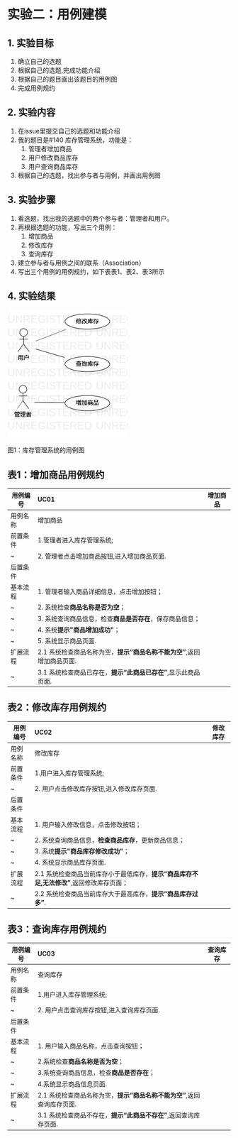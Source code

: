 <!--
 * @Author: your name
 * @Date: 2020-03-07 16:21:55
 * @LastEditTime: 2020-03-27 11:51:51
 * @LastEditors: Please set LastEditors
 * @Description: In User Settings Edit
 * @FilePath: \undefinedf:\github\uml-modeling-2020\students\1707080714328\lab2.md
 -->
# 实验二：用例建模

## 1. 实验目标

  1. 确立自己的选题
  2. 根据自己的选题,完成功能介绍
  3. 根据自己的题目画出该题目的用例图
  4. 完成用例规约

## 2. 实验内容

 1. 在issue里提交自己的选题和功能介绍
 2. 我的题目是#140 库存管理系统，功能是：
    1. 管理者增加商品
    2. 用户修改商品库存
    3. 用户查询商品库存
 3. 根据自己的选题，找出参与者与用例，并画出用例图

## 3. 实验步骤

  1. 看选题，找出我的选题中的两个参与者：管理者和用户。
  2. 再根据选题的功能，写出三个用例： 
     1. 增加商品
	   2. 修改库存 
	   3. 查询库存
  3. 建立参与者与用例之间的联系（Association）
  4. 写出三个用例的用例规约，如下表表1、表2、表3所示

## 4. 实验结果

![用例图](./Lab2_UseCaseDiagram.jpg)

图1：库存管理系统的用例图


## 表1：增加商品用例规约  

用例编号  | UC01 | 增加商品  
-|:-|-  
用例名称  | 增加商品  |   
前置条件  | 1.管理者进入库存管理系统;     |
~| 2. 管理者点击增加商品按钮,进入增加商品页面.  |    
后置条件  |      |   
基本流程  | 1. 管理者输入商品详细信息，点击增加按钮；  |  
~| 2. 系统检查**商品名称是否为空**；  | 
~| 3. 系统查询商品信息，检查**商品是否存在**，保存商品信息；   |
~| 4. 系统**提示"商品增加成功"**；   |  
~| 5. 系统显示商品页面.   |   
扩展流程  | 2.1 系统检查商品名称为空，**提示“商品名称不能为空”**,返回增加商品页面.  |    
~| 3.1 系统检查商品已存在，**提示“此商品已存在”**,显示此商品页面. |  


## 表2：修改库存用例规约  

用例编号  | UC02 | 修改库存  
-|:-|-  
用例名称  | 修改库存  |   
前置条件  | 1.用户进入库存管理系统;     |
~| 2. 用户点击修改库存按钮,进入修改库存页面.  | 
后置条件  |      |    
基本流程  | 1. 用户输入修改信息，点击修改按钮；  |
~| 2. 系统查询商品信息，**检查商品库存**，更新商品信息；  |
~| 3. 系统**提示"商品库存修改成功"**；  |      
~| 4. 系统显示商品库存页面.   |    
扩展流程  | 2.1 系统检查商品当前库存小于最低库存，**提示“商品库存不足,无法修改”**,返回修改库存页面； |   
~| 2.2 系统检查商品当前库存大于最高库存，**提示“商品库存过多”**. |  


## 表3：查询库存用例规约  

用例编号  | UC03 | 查询库存  
-|:-|-  
用例名称  | 查询库存    |   
前置条件  | 1.用户进入库存管理系统;     |
~| 2. 用户点击查询库存按钮,进入查询库存页面.  | 
后置条件  |      |    
基本流程  | 1. 用户输入商品名称，点击查询按钮；  |
~| 2.系统检查**商品名称是否为空**；  |
~| 3.系统查询商品信息，检查**商品是否存在**；  |      
~| 4.系统显示商品信息页面.   |   
扩展流程  | 2.1 系统检查商品名称为空，**提示“商品名称不能为空”**,返回查询库存页面.  |
~| 3.1 系统检查商品不存在，**提示“此商品不存在”**,返回查询库存页面. |   